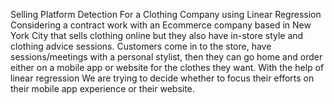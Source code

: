 Selling Platform Detection For a Clothing Company using Linear Regression
Considering a contract work with an Ecommerce company based in New York City that sells clothing online but they also have in-store style and clothing advice sessions. Customers come in to the store, have sessions/meetings with a personal stylist, then they can go home and order either on a mobile app or website for the clothes they want.
With the help of linear regression We are trying to decide whether to focus their efforts on their mobile app experience or their website.

